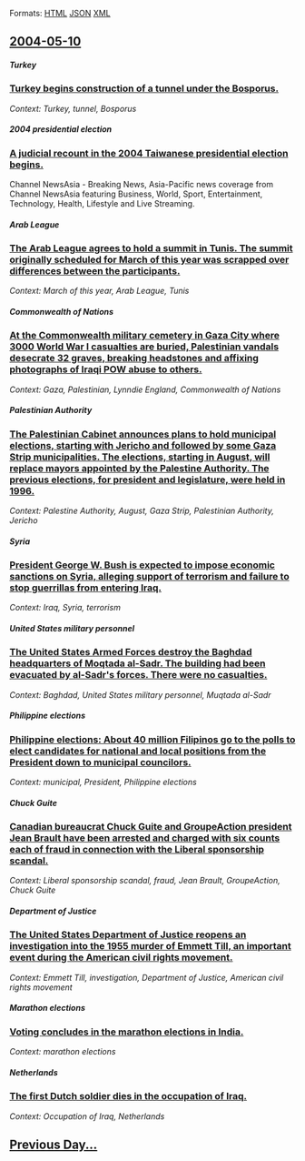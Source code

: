 
Formats: [HTML](2004/05/10/index.html)  [JSON](2004/05/10/index.json)  [XML](2004/05/10/index.xml)  

## [2004-05-10](/news/2004/05/10/index.md)

##### Turkey
### [ Turkey begins construction of a tunnel under the Bosporus. ](/news/2004/05/10/turkey-begins-construction-of-a-tunnel-under-the-bosporus.md)
_Context: Turkey, tunnel, Bosporus_

##### 2004 presidential election
### [ A judicial recount in the 2004 Taiwanese presidential election begins. ](/news/2004/05/10/a-judicial-recount-in-the-2004-taiwanese-presidential-election-begins.md)
Channel NewsAsia - Breaking News, Asia-Pacific news coverage from Channel NewsAsia featuring Business, World, Sport, Entertainment, Technology, Health, Lifestyle and Live Streaming.

##### Arab League
### [ The Arab League agrees to hold a summit in Tunis. The summit originally scheduled for March of this year was scrapped over differences between the participants. ](/news/2004/05/10/the-arab-league-agrees-to-hold-a-summit-in-tunis-the-summit-originally-scheduled-for-march-of-this-year-was-scrapped-over-differences-betw.md)
_Context: March of this year, Arab League, Tunis_

##### Commonwealth of Nations
### [ At the Commonwealth military cemetery in Gaza City where 3000 World War I casualties are buried, Palestinian vandals desecrate 32 graves, breaking headstones and affixing photographs of Iraqi POW abuse to others. ](/news/2004/05/10/at-the-commonwealth-military-cemetery-in-gaza-city-where-3000-world-war-i-casualties-are-buried-palestinian-vandals-desecrate-32-graves-b.md)
_Context: Gaza, Palestinian, Lynndie England, Commonwealth of Nations_

##### Palestinian Authority
### [ The Palestinian Cabinet announces plans to hold municipal elections, starting with Jericho and followed by some Gaza Strip municipalities. The elections, starting in August, will replace mayors appointed by the Palestine Authority. The previous elections, for president and legislature, were held in 1996. ](/news/2004/05/10/the-palestinian-cabinet-announces-plans-to-hold-municipal-elections-starting-with-jericho-and-followed-by-some-gaza-strip-municipalities.md)
_Context: Palestine Authority, August, Gaza Strip, Palestinian Authority, Jericho_

##### Syria
### [ President George W. Bush is expected to impose economic sanctions on Syria, alleging support of terrorism and failure to stop guerrillas from entering Iraq. ](/news/2004/05/10/president-george-w-bush-is-expected-to-impose-economic-sanctions-on-syria-alleging-support-of-terrorism-and-failure-to-stop-guerrillas-fr.md)
_Context: Iraq, Syria, terrorism_

##### United States military personnel
### [ The United States Armed Forces destroy the Baghdad headquarters of Moqtada al-Sadr. The building had been evacuated by al-Sadr's forces. There were no casualties. ](/news/2004/05/10/the-united-states-armed-forces-destroy-the-baghdad-headquarters-of-moqtada-al-sadr-the-building-had-been-evacuated-by-al-sadr-s-forces-th.md)
_Context: Baghdad, United States military personnel, Muqtada al-Sadr_

##### Philippine elections
### [ Philippine elections: About 40 million Filipinos go to the polls to elect candidates for national and local positions from the President down to municipal councilors. ](/news/2004/05/10/philippine-elections-about-40-million-filipinos-go-to-the-polls-to-elect-candidates-for-national-and-local-positions-from-the-president-do.md)
_Context: municipal, President, Philippine elections_

##### Chuck Guite
### [ Canadian bureaucrat Chuck Guite and GroupeAction president Jean Brault have been arrested and charged with six counts each of fraud in connection with the Liberal sponsorship scandal. ](/news/2004/05/10/canadian-bureaucrat-chuck-guite-and-groupeaction-president-jean-brault-have-been-arrested-and-charged-with-six-counts-each-of-fraud-in-conn.md)
_Context: Liberal sponsorship scandal, fraud, Jean Brault, GroupeAction, Chuck Guite_

##### Department of Justice
### [ The United States Department of Justice reopens an investigation into the 1955 murder of Emmett Till, an important event during the American civil rights movement. ](/news/2004/05/10/the-united-states-department-of-justice-reopens-an-investigation-into-the-1955-murder-of-emmett-till-an-important-event-during-the-america.md)
_Context: Emmett Till, investigation, Department of Justice, American civil rights movement_

##### Marathon elections
### [ Voting concludes in the marathon elections in India. ](/news/2004/05/10/voting-concludes-in-the-marathon-elections-in-india.md)
_Context: marathon elections_

##### Netherlands
### [ The first Dutch soldier dies in the occupation of Iraq. ](/news/2004/05/10/the-first-dutch-soldier-dies-in-the-occupation-of-iraq.md)
_Context: Occupation of Iraq, Netherlands_

## [Previous Day...](/news/2004/05/9/index.md)

